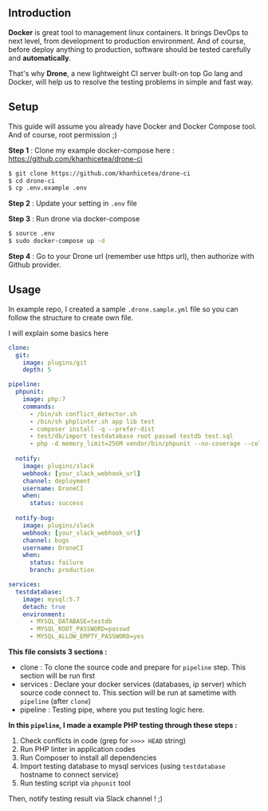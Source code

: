 ## Introduction

**Docker** is great tool to management linux containers. It brings DevOps to next level, from development to production environment. And of course, before deploy anything to production, software should be tested carefully and **automatically**.

That's why **Drone**, a new lightweight CI server built-on top Go lang and Docker, will help us to resolve the testing problems in simple and fast way.

## Setup

This guide will assume you already have Docker and Docker Compose tool. And of course, root permission ;)

**Step 1** : Clone my example docker-compose here : https://github.com/khanhicetea/drone-ci

```bash
$ git clone https://github.com/khanhicetea/drone-ci
$ cd drone-ci
$ cp .env.example .env
```

**Step 2** : Update your setting in `.env` file

**Step 3** : Run drone via docker-compose

```bash
$ source .env
$ sudo docker-compose up -d
```

**Step 4** : Go to your Drone url (remember use https url), then authorize with Github provider.

## Usage

In example repo, I created a sample `.drone.sample.yml` file so you can follow the structure to create own file.

I will explain some basics here

```yaml
clone:
  git:
    image: plugins/git
    depth: 5

pipeline:
  phpunit:
    image: php:7
    commands:
      - /bin/sh conflict_detector.sh
      - /bin/sh phplinter.sh app lib test
      - composer install -q --prefer-dist
      - test/db/import testdatabase root passwd testdb test.sql
      - php -d memory_limit=256M vendor/bin/phpunit --no-coverage --colors=never
  
  notify:
    image: plugins/slack
    webhook: [your_slack_webhook_url]
    channel: deployment
    username: DroneCI
    when:
      status: success
  
  notify-bug:
    image: plugins/slack
    webhook: [your_slack_webhook_url]
    channel: bugs
    username: DroneCI
    when:
      status: failure
      branch: production

services:
  testdatabase:
    image: mysql:5.7
    detach: true
    environment:
      - MYSQL_DATABASE=testdb
      - MYSQL_ROOT_PASSWORD=passwd
      - MYSQL_ALLOW_EMPTY_PASSWORD=yes
```

**This file consists 3 sections :**

- clone : To clone the source code and prepare for `pipeline` step. This section will be run first
- services : Declare your docker services (databases, ip server) which source code connect to. This section will be run at sametime with `pipeline` (after `clone`)
- pipeline : Testing pipe, where you put testing logic here.

**In this `pipeline`, I made a example PHP testing through these steps :**

1. Check conflicts in code (grep for `>>>> HEAD` string)
2. Run PHP linter in application codes
3. Run Composer to install all dependencies
4. Import testing database to mysql services (using `testdatabase` hostname to connect service)
5. Run testing script via `phpunit` tool

Then, notify testing result via Slack channel ! ;)